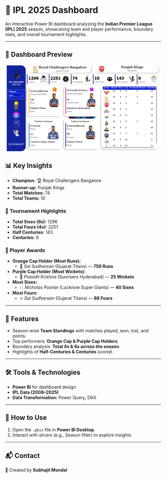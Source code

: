 # 🏏 IPL 2025 Dashboard
An interactive Power BI dashboard analyzing the **Indian Premier League (IPL) 2025** season, showcasing team and player performance, boundary stats, and overall tournament highlights.  

---
## 📸 Dashboard Preview  

![IPL 2025 Dashboard](https://github.com/mondal-subhajit05/IPL-ANALYSIS/blob/32bcb005f9071f441a51b72035a69a54ce123b30/Screenshot_ipl.png) 

## 📊 Key Insights  

- **Champion:** 🏆 Royal Challengers Bangalore  
- **Runner-up:** Punjab Kings  
- **Total Matches:** 74  
- **Total Teams:** 10

 ### 🔹 Tournament Highlights  
- **Total Sixes (6s):** 1296  
- **Total Fours (4s):** 2251  
- **Half Centuries:** 143  
- **Centuries:** 9  

### 🔹 Player Awards  
- **Orange Cap Holder (Most Runs):**  
  - 🧢 *Sai Sudharsan* (Gujarat Titans) — **759 Runs**  
- **Purple Cap Holder (Most Wickets):**  
  - 🎯 *Prasidh Krishna* (Sunrisers Hyderabad) — **25 Wickets**  
- **Most Sixes:**  
  - 💥 *Nicholas Pooran* (Lucknow Super Giants) — **40 Sixes**  
- **Most Fours:**  
  - 🔥 *Sai Sudharsan* (Gujarat Titans) — **88 Fours**
--- 

## 📌 Features  

- Season-wise **Team Standings** with matches played, won, lost, and points.  
- Top performers: **Orange Cap & Purple Cap Holders**.  
- Boundary analysis: **Total 4s & 6s across the season**.  
- Highlights of **Half-Centuries & Centuries** scored.  

---

## 🛠 Tools & Technologies  

- **Power BI** for dashboard design  
- **IPL Data (2008–2025)**  
- **Data Transformation:** Power Query, DAX  

---

## 🚀 How to Use  
1. Open the `.pbix` file in **Power BI Desktop**.  
2. Interact with slicers (e.g., Season filter) to explore insights.  

---

## 📬 Contact  

👤 Created by **Subhajit Mondal**
